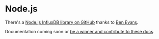 # Node.js

There's a [Node.js InfluxDB library on GitHub](https://github.com/bencevans/node-influx) thanks to [Ben Evans](https://twitter.com/bencevans).

Documentation coming soon or [be a winner and contribute to these docs](https://github.com/influxdb/influxdb.org).
